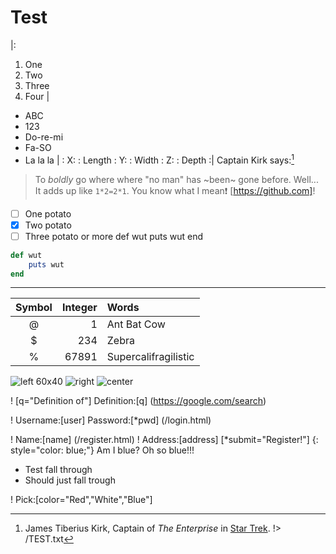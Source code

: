 # Test
|:
1. One
  2. Two
  3. Three
3. Four
|
* ABC
* 123
 * Do-re-mi
* Fa-SO
* La la la
|
: X:
: Length
: Y:
: Width
: Z:
: Depth
:|
Captain Kirk says:[^1]
> To *boldly* go where where "no man" has ~been~ gone before.
Well... It adds up like `1*2=2*1`.
You know what I mean:heavy_exclamation_mark:
[https://github.com]!


- [ ] One potato
- [x] Two potato
- [ ] Three potato or more
    def wut
      puts wut
    end
``` ruby
def wut
	puts wut
end
```
---
| Symbol | Integer | Words |
|:------:| ---:    | :-----|
|@       | 1       | Ant Bat Cow |
|    $   |    234  | Zebra         |
|      %|      67891| Supercalifragilistic |
![left 60x40 ](/favicon.ico)
![ right](/favicon.ico)
![ center ](/favicon.ico)

! [q="Definition of"] Definition:[q] (https://google.com/search)

! Username:[user] Password:[*pwd] (/login.html)

! Name:[name] (/register.html)
! Address:[address] [*submit="Register!"]
{: style="color: blue;"}
Am I blue?
Oh so blue!!!
[^1]: James Tiberius Kirk, Captain of _The Enterprise_  in [Star Trek](https://en.wikipedia.org/wiki/Star_Trek).
!> /TEST.txt
<ul>
  <li>Test fall through</li>
  <li>Should just fall trough</li>
</ul>

! Pick:[color="Red","White","Blue"]
